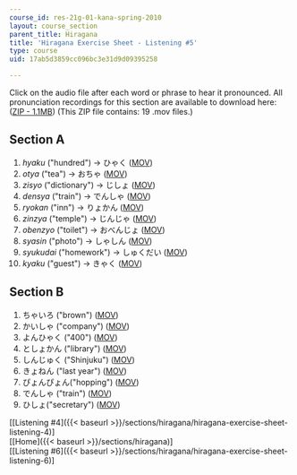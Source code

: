 ```yaml
---
course_id: res-21g-01-kana-spring-2010
layout: course_section
parent_title: Hiragana
title: 'Hiragana Exercise Sheet - Listening #5'
type: course
uid: 17ab5d3859cc096bc3e31d9d09395258

---
```


Click on the audio file after each word or phrase to hear it pronounced. All pronunciation recordings for this section are available to download here: ([ZIP - 1.1MB](/coursemedia/res-21g-01-kana-spring-2010/971fbaba44a85e118e5d58c563fdbe4b_ex5.zip)) (This ZIP file contains: 19 .mov files.)

Section A
---------

1.  _hyaku_ ("hundred") → ひゃく ([MOV](http://www.archive.org/download/MITRES21F.01S10_HIRAGANA_EXERCISES/5a1.mov))
2.  _otya_ ("tea") → おちゃ ([MOV](http://www.archive.org/download/MITRES21F.01S10_HIRAGANA_EXERCISES/5a2.mov))
3.  _zisyo_ ("dictionary") → じしょ ([MOV](http://www.archive.org/download/MITRES21F.01S10_HIRAGANA_EXERCISES/5a3.mov))
4.  _densya_ ("train") → でんしゃ ([MOV](http://www.archive.org/download/MITRES21F.01S10_HIRAGANA_EXERCISES/5a4.mov))
5.  _ryokan_ ("inn") → りょかん ([MOV](http://www.archive.org/download/MITRES21F.01S10_HIRAGANA_EXERCISES/5a5.mov))
6.  _zinzya_ ("temple") → じんじゃ ([MOV](http://www.archive.org/download/MITRES21F.01S10_HIRAGANA_EXERCISES/5a6.mov))
7.  _obenzyo_ ("toilet") → おべんじょ ([MOV](http://www.archive.org/download/MITRES21F.01S10_HIRAGANA_EXERCISES/5a7.mov))
8.  _syasin_ ("photo") → しゃしん ([MOV](http://www.archive.org/download/MITRES21F.01S10_HIRAGANA_EXERCISES/5a8.mov))
9.  _syukudai_ ("homework") → しゅくだい ([MOV](http://www.archive.org/download/MITRES21F.01S10_HIRAGANA_EXERCISES/5a9.mov))
10.  _kyaku_ ("guest") → きゃく ([MOV](http://www.archive.org/download/MITRES21F.01S10_HIRAGANA_EXERCISES/5a10.mov))

Section B
---------

1.  ちゃいろ ("brown") ([MOV](http://www.archive.org/download/MITRES21F.01S10_HIRAGANA_EXERCISES/5b1.mov))
2.  かいしゃ ("company") ([MOV](http://www.archive.org/download/MITRES21F.01S10_HIRAGANA_EXERCISES/5b2.mov))
3.  よんひゃく ("400") ([MOV](http://www.archive.org/download/MITRES21F.01S10_KATAKANA_EXERCISES/5b3.mov))
4.  としょかん ("library") ([MOV](http://www.archive.org/download/MITRES21F.01S10_KATAKANA_EXERCISES/5b4.mov))
5.  しんじゅく ("Shinjuku") ([MOV](http://www.archive.org/download/MITRES21F.01S10_HIRAGANA_EXERCISES/5b5.mov))
6.  きょねん ("last year") ([MOV](http://www.archive.org/download/MITRES21F.01S10_HIRAGANA_EXERCISES/5b6.mov))
7.  ぴょんぴょん("hopping") ([MOV](http://www.archive.org/download/MITRES21F.01S10_HIRAGANA_EXERCISES/5b7.mov))
8.  でんしゃ ("train") ([MOV](http://www.archive.org/download/MITRES21F.01S10_HIRAGANA_EXERCISES/5b8.mov))
9.  ひしょ("secretary") ([MOV](http://www.archive.org/download/MITRES21F.01S10_HIRAGANA_EXERCISES/5b9.mov))

  
\[[Listening #4]({{< baseurl >}}/sections/hiragana/hiragana-exercise-sheet-listening-4)\]  
\[[Home]({{< baseurl >}}/sections/hiragana)\]  
\[[Listening #6]({{< baseurl >}}/sections/hiragana/hiragana-exercise-sheet-listening-6)\]